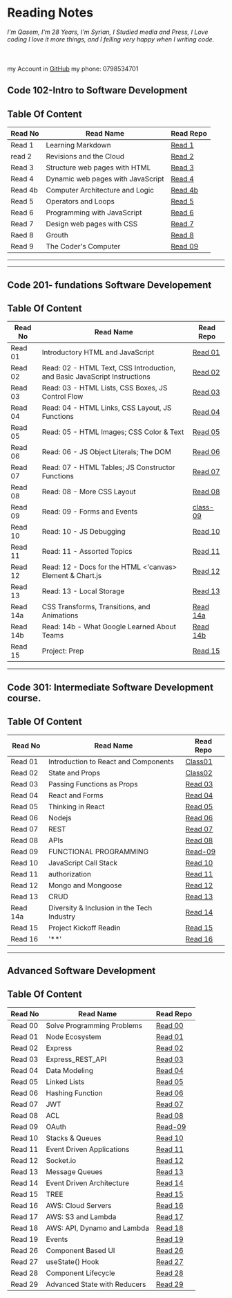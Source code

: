 # Reading Notes

_I'm Qasem, I'm 28 Years, I'm Syrian, I Studied media and Press,
I Love coding I love it more things, and I felling very happy when I writing code._<br>
<br>
<br>
<br>
my Account in [GitHub](https://github.com/Qasem-moh/)
my phone: 0798534701

## Code 102-Intro to Software Development

## Table Of Content

| Read No | Read Name                         | Read Repo                                                    |
| ------- | --------------------------------- | ------------------------------------------------------------ |
| Read 1  | Learning Markdown                 | [Read 1](https://qasem-moh.github.io/reading-notes/read01)   |
| read 2  | Revisions and the Cloud           | [Read 2](https://qasem-moh.github.io/reading-notes/read02)   |
| Read 3  | Structure web pages with HTML     | [Read 3](https://qasem-moh.github.io/reading-notes/read03)   |
| Read 4  | Dynamic web pages with JavaScript | [Read 4](https://qasem-moh.github.io/reading-notes/read04a)  |
| Read 4b | Computer Architecture and Logic   | [Read 4b](https://qasem-moh.github.io/reading-notes/read04b) |
| Read 5  | Operators and Loops               | [Read 5](https://qasem-moh.github.io/reading-notes/read05)   |
| Read 6  | Programming with JavaScript       | [Read 6](https://qasem-moh.github.io/reading-notes/read06)   |
| Read 7  | Design web pages with CSS         | [Read 7](https://qasem-moh.github.io/reading-notes/color)    |
| Raed 8  | Grouth                            | [Read 8](https://qasem-moh.github.io/reading-notes/grouth)   |
| Read 9  | The Coder's Computer              | [Read 09](https://qasem-moh.github.io/reading-notes/read09)  |

---

---

## Code 201- fundations Software Developement

## Table Of Content

| Read No | Read Name                                                                 | Read Repo                                                               |
| ------- | ------------------------------------------------------------------------- | ----------------------------------------------------------------------- |
| Read 01 | Introductory HTML and JavaScript                                          | [Read 01](https://qasem-moh.github.io/reading-notes/201tasks/class-01)  |
| Read 02 | Read: 02 - HTML Text, CSS Introduction, and Basic JavaScript Instructions | [Read 02](https://qasem-moh.github.io/reading-notes/201tasks/class-02)  |
| Read 03 | Read: 03 - HTML Lists, CSS Boxes, JS Control Flow                         | [Read 03](https://qasem-moh.github.io/reading-notes/201tasks/class-03)  |
| Read 04 | Read: 04 - HTML Links, CSS Layout, JS Functions                           | [Read 04](https://qasem-moh.github.io/reading-notes/201tasks/class-04)  |
| Read 05 | Read: 05 - HTML Images; CSS Color & Text                                  | [Read 05](https://qasem-moh.github.io/reading-notes/201tasks/class-05)  |
| Read 06 | Read: 06 - JS Object Literals; The DOM                                    | [Read 06](https://qasem-moh.github.io/reading-notes/201tasks/class-06)  |
| Read 07 | Read: 07 - HTML Tables; JS Constructor Functions                          | [Read 07](https://qasem-moh.github.io/reading-notes/201tasks/class-07)  |
| Read 08 | Read: 08 - More CSS Layout                                                | [Read 08](https://qasem-moh.github.io/reading-notes/201tasks/class-08)  |
| Read 09 | Read: 09 - Forms and Events                                               | [class-09](https://qasem-moh.github.io/reading-notes/201tasks/class-09) |
| Read 10 | Read: 10 - JS Debugging                                                   | [Read 10](https://qasem-moh.github.io/reading-notes/201tasks/class-10)  |
| Read 11 | Read: 11 - Assorted Topics                                                | [Read 11](https://qasem-moh.github.io/reading-notes/201tasks/class-11)  |
| Read 12 | Read: 12 - Docs for the HTML <'canvas> Element & Chart.js                 | [Read 12](https://qasem-moh.github.io/reading-notes/201tasks/class-12)  |
| Read 13 | Read: 13 - Local Storage                                                  | [Read 13](https://qasem-moh.github.io/reading-notes/201tasks/class-13)  |
| Read 14a | CSS Transforms, Transitions, and Animations                                                            | [Read 14a](https://qasem-moh.github.io/reading-notes/201tasks/class-14a) |
| Read 14b | Read: 14b - What Google Learned About Teams | [Read 14b](https://qasem-moh.github.io/reading-notes/201tasks/class-14) |
| Read 15 | Project: Prep | [Read 15](https://qasem-moh.github.io/reading-notes/201tasks/class-15) |


---

## Code  301: Intermediate Software Development course.

## Table Of Content

| Read No | Read Name                                                                 | Read Repo                                                               |
| ------- | ------------------------------------------------------------------------- | ----------------------------------------------------------------------- |
| Read 01 | Introduction to React and Components                                        | [Class01](https://qasem-moh.github.io/reading-notes/301/class-01)  |
| Read 02 | State and Props | [Class02](https://qasem-moh.github.io/reading-notes/301/class-02)  |
| Read 03 | Passing Functions as Props                 | [Read 03](https://qasem-moh.github.io/reading-notes/301/class-03)  |
| Read 04 | React and Forms                       | [Read 04](https://qasem-moh.github.io/reading-notes/301/class-04)  |
| Read 05 | Thinking in React| [Read 05](https://qasem-moh.github.io/reading-notes/301/class-05)  |
| Read 06 | Nodejs                         | [Read 06](https://qasem-moh.github.io/reading-notes/301/class-06)  |
| Read 07 | REST                       | [Read 07](https://qasem-moh.github.io/reading-notes/301/class-07)  |
| Read 08 | APIs                                          | [Read 08](https://qasem-moh.github.io/reading-notes/301/class-08)  |
| Read 09 | FUNCTIONAL PROGRAMMING                                         | [Read-09](https://qasem-moh.github.io/reading-notes/301/class-09) |
| Read 10 | JavaScript Call Stack                                                | [Read 10](https://qasem-moh.github.io/reading-notes/301/class-10)  |
| Read 11 | authorization                                          | [Read 11](https://qasem-moh.github.io/reading-notes/301/class-11)  |
| Read 12 | Mongo and Mongoose       | [Read 12](https://qasem-moh.github.io/reading-notes/301/class-12)  |
| Read 13 | CRUD                                             | [Read 13](https://qasem-moh.github.io/reading-notes/301/class-13)  |
| Read 14a | Diversity & Inclusion in the Tech Industry                                           | [Read 14](https://qasem-moh.github.io/reading-notes/301/class-14) |
| Read 15 | Project Kickoff Readin | [Read 15](https://qasem-moh.github.io/reading-notes/301/class-15) |
| Read 16 | '**'| [Read 16](https://qasem-moh.github.io/reading-notes/301/class-16) |






---

## Advanced Software Development

## Table Of Content

| Read No | Read Name | Read Repo                                                                                  |
| ------- | ------------------------------    | -----------------------------------------------                    |
| Read 00 | Solve Programming Problems        | [Read 00](https://qasem-moh.github.io/reading-notes/401/class-01)  |
| Read 01 |  Node Ecosystem                   | [Read 01](https://qasem-moh.github.io/reading-notes/401/class-00)  |
| Read 02 | Express                           | [Read 02](https://qasem-moh.github.io/reading-notes/401/class-02)  |
| Read 03 | Express_REST_API                  | [Read 03](https://qasem-moh.github.io/reading-notes/401/class-03)  |
| Read 04 | Data Modeling                     | [Read 04](https://qasem-moh.github.io/reading-notes/401/class-04)  |
| Read 05 | Linked Lists                      | [Read 05](https://qasem-moh.github.io/reading-notes/401/class-05)  |
| Read 06 | Hashing Function                  | [Read 06](https://qasem-moh.github.io/reading-notes/401/class-06)  |
| Read 07 | JWT                               | [Read 07](https://qasem-moh.github.io/reading-notes/401/class-07)  |
| Read 08 | ACL                               | [Read 08](https://qasem-moh.github.io/reading-notes/401/class-08)  |
| Read 09 | OAuth                             | [Read-09](https://qasem-moh.github.io/reading-notes/401/class-09)  |
| Read 10 | Stacks & Queues                   | [Read 10](https://qasem-moh.github.io/reading-notes/401/class-10)  |
| Read 11 | Event Driven Applications         | [Read 11](https://qasem-moh.github.io/reading-notes/401/class-11)  |
| Read 12 | Socket.io                         | [Read 12](https://qasem-moh.github.io/reading-notes/401/class-12)  |
| Read 13 | Message Queues                    | [Read 13](https://qasem-moh.github.io/reading-notes/401/class-13)  |
| Read 14 | Event Driven Architecture         | [Read 14](https://qasem-moh.github.io/reading-notes/401/class-14)  |
| Read 15 | TREE                              | [Read 15](https://qasem-moh.github.io/reading-notes/401/class-15)  |
| Read 16 | AWS: Cloud Servers                | [Read 16](https://qasem-moh.github.io/reading-notes/401/class-16)  |
| Read 17 | AWS: S3 and Lambda                | [Read 17](https://qasem-moh.github.io/reading-notes/401/class-17)  |
| Read 18 | AWS: API, Dynamo and Lambda       | [Read 18](https://qasem-moh.github.io/reading-notes/401/class-18)  |
| Read 19 | Events                            | [Read 19](https://qasem-moh.github.io/reading-notes/401/class-19)  |
| Read 26 |  Component Based UI               | [Read 26](https://qasem-moh.github.io/reading-notes/401/class-26)  |
| Read 27 |  useState() Hook                  | [Read 27](https://qasem-moh.github.io/reading-notes/401/class-27)  |
| Read 28 |  Component Lifecycle              | [Read 28](https://qasem-moh.github.io/reading-notes/401/class-28)  |
| Read 29 |  Advanced State with Reducers     | [Read 29](https://qasem-moh.github.io/reading-notes/401/class-29)  |
